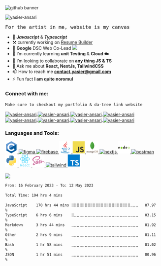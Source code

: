 <picture>
    <source media="(prefers-color-scheme: light)" srcset="https://user-images.githubusercontent.com/76240365/219622346-60766f3a-cdfe-45b2-83a5-e0a5472668e2.png"  >
    <source media="(prefers-color-scheme: dark)" srcset="https://user-images.githubusercontent.com/76240365/219618104-cb881258-3199-45cc-9b3e-28602da560b2.png" >
    <img alt="github banner" src="https://user-images.githubusercontent.com/76240365/219618104-cb881258-3199-45cc-9b3e-28602da560b2.png" />
</picture>
<p> <img src="https://komarev.com/ghpvc/?username=yasier-ansari&label=Profile%20views&color=0e75b6&style=flat" alt="yasier-ansari" /></p>
<p ><code><font size="3" align="center">For the artist in me, website is my canvas </font></code>
<br/>

- 💖 **_Javascript_** & **_Typescript_**
- ⚒️ currently working on [Resume Builder](https://github.com/yasier-ansari/)
- 🎉 **Google** DSC Web Co-Lead <img src="https://user-images.githubusercontent.com/76240365/219681916-59e57b9b-d19b-4364-b411-34e44aa89d95.png" width="30" />
- 🌱 I’m currently learning **unit Testing** & **Cloud ☁️**
- 👯 I’m looking to collaborate on **any thing JS & TS**
- 💬 Ask me about **React, NextJs, TailwindCSS**
- 📫 How to reach me **contact.yasier@gmail.com**
- ⚡ Fun fact **I am quite noromul**

<h3>Connect with me:</h3>
<p ><code><font size="2" align="center">Make sure to checkout my portfolio & da-tree link website </font></code>

<p>
<a href="https://linkedin.com/in/yasier-ansari" target="blank">
<img align="center" src="https://raw.githubusercontent.com/rahuldkjain/github-profile-readme-generator/master/src/images/icons/Social/linked-in-alt.svg" alt="yasier-ansari" height="30" width="40" />
</a>
<a href="https://twitter.com/Yasier_noru" target="blank">
<img align="center" src="https://raw.githubusercontent.com/rahuldkjain/github-profile-readme-generator/master/src/images/icons/Social/twitter.svg" alt="yasier-ansari" height="30" width="40" />
</a>
<a href="https://leetcode.com/Yasier/" target="blank">
<img align="center" src="https://raw.githubusercontent.com/rahuldkjain/github-profile-readme-generator/master/src/images/icons/Social/leet-code.svg" alt="yasier-ansari" height="30" width="40" />
</a>
<a href="https://noru.vercel.app/about" target="blank">
<img align="center" src="https://user-images.githubusercontent.com/76240365/219691197-da17b1f1-84a8-49c7-9abb-1d2225dd5119.png" alt="yasier-ansari" width="35" />
</a>
<a href="https://noru.hashnode.dev/" target="blank">
<img align="center" src="https://cdn.hashnode.com/res/hashnode/image/upload/v1611242173172/AOX1gE2jc.png" alt="yasier-ansari" width="30" />
</a>
<a href="https://discordapp.com/users/744514708882587690" target="blank">
<img align="center" src="https://raw.githubusercontent.com/rahuldkjain/github-profile-readme-generator/master/src/images/icons/Social/discord.svg" alt="yasier-ansari" height="30" width="40" />
</a>
<a href="https://instagram.com/yasier_70" target="blank">
<img align="center" src="https://raw.githubusercontent.com/rahuldkjain/github-profile-readme-generator/master/src/images/icons/Social/instagram.svg" alt="yasier-ansari" height="30" width="40" />
</a>
<a href="https://noru.vercel.app/about" target="blank">
<img align="center" src="https://user-images.githubusercontent.com/76240365/219690071-4839fa49-7f93-43f8-99e0-9d315aee748f.png" alt="yasier-ansari" width="30" />
</a>
</p>

<h3>Languages and Tools:</h3>
<a href="https://www.cprogramming.com/" target="_blank" rel="noreferrer"> 
<img src="https://raw.githubusercontent.com/devicons/devicon/master/icons/c/c-original.svg" alt="c" width="40" height="40"/> </a> 
<a href="https://www.figma.com/" target="_blank" rel="noreferrer"> 
<img src="https://www.vectorlogo.zone/logos/figma/figma-icon.svg" alt="figma" width="40" height="40"/> </a> 
<a href="https://firebase.google.com/" target="_blank" rel="noreferrer"> <img src="https://www.vectorlogo.zone/logos/firebase/firebase-icon.svg" alt="firebase" width="40" height="40"/> </a>
<a href="https://www.java.com" target="_blank" rel="noreferrer"> <img src="https://raw.githubusercontent.com/devicons/devicon/master/icons/java/java-original.svg" alt="java" width="40" height="40"/> </a> 
<a href="https://developer.mozilla.org/en-US/docs/Web/JavaScript" target="_blank" rel="noreferrer"> <img src="https://raw.githubusercontent.com/devicons/devicon/master/icons/javascript/javascript-original.svg" alt="javascript" width="40" height="40"/> </a> 
<a href="https://www.mongodb.com/" target="_blank" rel="noreferrer"> <img src="https://raw.githubusercontent.com/devicons/devicon/master/icons/mongodb/mongodb-original-wordmark.svg" alt="mongodb" width="40" height="40"/> </a> 
<a href="https://nextjs.org/" target="_blank" rel="noreferrer"> <img src="https://user-images.githubusercontent.com/76240365/219686876-f4c671aa-eb98-47e0-811c-1c8366ce68e8.png" alt="nextjs" width="40" height="40"/> </a>
<a href="https://nodejs.org" target="_blank" rel="noreferrer"> <img src="https://raw.githubusercontent.com/devicons/devicon/master/icons/nodejs/nodejs-original-wordmark.svg" alt="nodejs" width="40" height="40"/> </a> 
<a href="https://postman.com" target="_blank" rel="noreferrer"> <img src="https://www.vectorlogo.zone/logos/getpostman/getpostman-icon.svg" alt="postman" width="40" height="40"/> </a> 
<a href="https://www.python.org" target="_blank" rel="noreferrer"> <img src="https://raw.githubusercontent.com/devicons/devicon/master/icons/python/python-original.svg" alt="python" width="40" height="40"/> </a> 
<a href="https://reactjs.org/" target="_blank" rel="noreferrer"> <img src="https://raw.githubusercontent.com/devicons/devicon/master/icons/react/react-original-wordmark.svg" alt="react" width="40" height="40"/> </a> 
<a href="https://sass-lang.com" target="_blank" rel="noreferrer"> <img src="https://raw.githubusercontent.com/devicons/devicon/master/icons/sass/sass-original.svg" alt="sass" width="40" height="40"/> </a> 
<a href="https://tailwindcss.com/" target="_blank" rel="noreferrer"> <img src="https://www.vectorlogo.zone/logos/tailwindcss/tailwindcss-icon.svg" alt="tailwind" width="40" height="40"/> </a> 
<a href="https://www.typescriptlang.org/" target="_blank" rel="noreferrer"> <img src="https://raw.githubusercontent.com/devicons/devicon/master/icons/typescript/typescript-original.svg" alt="typescript" width="40" height="40"/> </a>

<br />
<br/>
<img src="https://github-readme-stats.vercel.app/api?username=yasier-ansari&show_icons=true&theme=dracula" align="center" width="500" />
<br />

<!--START_SECTION:waka-->

```text
From: 16 February 2023 - To: 12 May 2023

Total Time: 194 hrs 4 mins

JavaScript    170 hrs 44 mins ⣿⣿⣿⣿⣿⣿⣿⣿⣿⣿⣿⣿⣿⣿⣿⣿⣿⣿⣿⣿⣿⣿⣀⣀⣀   87.97 %
TypeScript    6 hrs 6 mins    ⣿⣀⣀⣀⣀⣀⣀⣀⣀⣀⣀⣀⣀⣀⣀⣀⣀⣀⣀⣀⣀⣀⣀⣀⣀   03.15 %
Markdown      3 hrs 44 mins   ⣀⣀⣀⣀⣀⣀⣀⣀⣀⣀⣀⣀⣀⣀⣀⣀⣀⣀⣀⣀⣀⣀⣀⣀⣀   01.92 %
Other         2 hrs 9 mins    ⣀⣀⣀⣀⣀⣀⣀⣀⣀⣀⣀⣀⣀⣀⣀⣀⣀⣀⣀⣀⣀⣀⣀⣀⣀   01.11 %
Bash          1 hr 58 mins    ⣀⣀⣀⣀⣀⣀⣀⣀⣀⣀⣀⣀⣀⣀⣀⣀⣀⣀⣀⣀⣀⣀⣀⣀⣀   01.02 %
JSON          1 hr 51 mins    ⣀⣀⣀⣀⣀⣀⣀⣀⣀⣀⣀⣀⣀⣀⣀⣀⣀⣀⣀⣀⣀⣀⣀⣀⣀   00.96 %
```

<!--END_SECTION:waka-->
<br />

